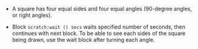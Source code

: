 -  A square has four equal sides and four equal angles (90-degree angles, or right angles).

-  Block `scratch:wait () secs` waits specified number of seconds, then continues with next block. To be able to see each sides of the square being drawn, use the wait block after turning each angle.
